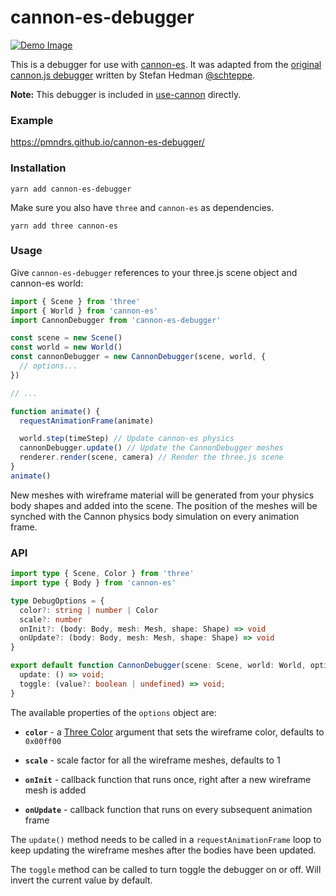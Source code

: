# cannon-es-debugger

[![Demo Image](https://i.imgur.com/2Bf8KfJ.png)](https://pmndrs.github.io/cannon-es-debugger/)

This is a debugger for use with [cannon-es](https://github.com/pmndrs/cannon-es). It was adapted from the [original cannon.js debugger](https://github.com/schteppe/cannon.js/blob/master/tools/threejs/CannonDebugRenderer.js) written by Stefan Hedman [@schteppe](https://github.com/schteppe).

**Note:** This debugger is included in [use-cannon](https://github.com/pmndrs/use-cannon#debug) directly.

### Example

https://pmndrs.github.io/cannon-es-debugger/

### Installation

```
yarn add cannon-es-debugger
```

Make sure you also have `three` and `cannon-es` as dependencies.

```
yarn add three cannon-es
```

### Usage

Give `cannon-es-debugger` references to your three.js scene object and cannon-es world:

```js
import { Scene } from 'three'
import { World } from 'cannon-es'
import CannonDebugger from 'cannon-es-debugger'

const scene = new Scene()
const world = new World()
const cannonDebugger = new CannonDebugger(scene, world, {
  // options...
})

// ...

function animate() {
  requestAnimationFrame(animate)

  world.step(timeStep) // Update cannon-es physics
  cannonDebugger.update() // Update the CannonDebugger meshes
  renderer.render(scene, camera) // Render the three.js scene
}
animate()
```

New meshes with wireframe material will be generated from your physics body shapes and added into the scene. The position of the meshes will be synched with the Cannon physics body simulation on every animation frame.

### API

```ts
import type { Scene, Color } from 'three'
import type { Body } from 'cannon-es'

type DebugOptions = {
  color?: string | number | Color
  scale?: number
  onInit?: (body: Body, mesh: Mesh, shape: Shape) => void
  onUpdate?: (body: Body, mesh: Mesh, shape: Shape) => void
}

export default function CannonDebugger(scene: Scene, world: World, options?: DebugOptions): {
  update: () => void;
  toggle: (value?: boolean | undefined) => void;
}
```

The available properties of the `options` object are:

- **`color`** - a [Three Color](https://threejs.org/docs/#api/en/math/Color) argument that sets the wireframe color, defaults to `0x00ff00`

- **`scale`** - scale factor for all the wireframe meshes, defaults to 1

- **`onInit`** - callback function that runs once, right after a new wireframe mesh is added

- **`onUpdate`** - callback function that runs on every subsequent animation frame

The `update()` method needs to be called in a `requestAnimationFrame` loop to keep updating the wireframe meshes after the bodies have been updated.

The `toggle` method can be called to turn toggle the debugger on or off. Will invert the current value by default.
